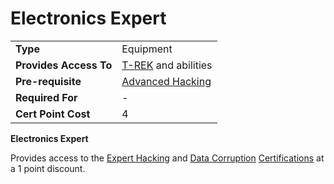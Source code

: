 # Electronics Expert

|                        |                                            |
| ---------------------- | ------------------------------------------ |
| **Type**               | Equipment                                  |
| **Provides Access To** | [T-REK](../weapons/T-REK.md) and abilities |
| **Pre-requisite**      | [Advanced Hacking](Advanced_Hacking.md)    |
| **Required For**       | \-                                         |
| **Cert Point Cost**    | 4                                          |

**Electronics Expert**

Provides access to the [Expert Hacking](Expert_Hacking.md) and
[Data Corruption](Data_Corruption.md) [Certifications](Certifications.md) at a 1
point discount.
